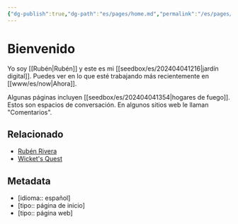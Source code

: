 ```yaml
---
{"dg-publish":true,"dg-path":"es/pages/home.md","permalink":"/es/pages/home/","title":"Inicio","hide":true,"tags":["www"],"noteIcon":"1","created":"2024-03-15T13:37:19.140-06:00","updated":"2024-04-07T21:46:31.920-06:00"}
---
```


# Bienvenido
Yo soy [[Rubén\|Rubén]] y este es mi [[seedbox/es/202404041216\|jardín digital]]. Puedes ver en lo que esté trabajando más recientemente en [[www/es/now\|Ahora]].

Algunas páginas incluyen [[seedbox/es/202404041354\|hogares de fuego]]. Estos son espacios de conversación. En algunos sitios web le llaman "Comentarios".

## Relacionado

- [Rubén Rivera](https://rubenrivera.mx)
- [Wicket's Quest](https://wicket.quest) 

## Metadata
- [idioma:: español]
- [tipo:: página de inicio]
- [tipo:: página web]

